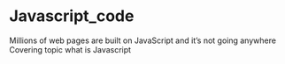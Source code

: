 # Javascript_code
Millions of web pages are built on JavaScript and it’s not going anywhere 
Covering topic 
what is Javascript 
